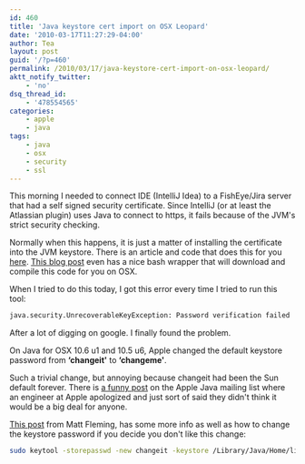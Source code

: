 ```yaml
---
id: 460
title: 'Java keystore cert import on OSX Leopard'
date: '2010-03-17T11:27:29-04:00'
author: Tea
layout: post
guid: '/?p=460'
permalink: /2010/03/17/java-keystore-cert-import-on-osx-leopard/
aktt_notify_twitter:
    - 'no'
dsq_thread_id:
    - '478554565'
categories:
    - apple
    - java
tags:
    - java
    - osx
    - security
    - ssl
---
```


This morning I needed to connect IDE (IntelliJ Idea) to a FishEye/Jira server that had a self signed security certificate. Since IntelliJ (or at least the Atlassian plugin) uses Java to connect to https, it fails because of the JVM's strict security checking.

Normally when this happens, it is just a matter of installing the certificate into the JVM keystore. There is an article and code that does this for you [here](http://blogs.sun.com/andreas/entry/no_more_unable_to_find). [This blog post](http://louise.hu/poet/?p=3069) even has a nice bash wrapper that will download and compile this code for you on OSX.

When I tried to do this today, I got this error every time I tried to run this tool:

```bash
java.security.UnrecoverableKeyException: Password verification failed
```

After a lot of digging on google. I finally found the problem.

On Java for OSX 10.6 u1 and 10.5 u6, Apple changed the default keystore password from **‘changeit'** to **‘changeme'**.

Such a trivial change, but annoying because changeit had been the Sun default forever. There is [a funny post](http://lists.apple.com/archives/java-dev/2009/Dec/msg00105.html) on the Apple Java mailing list where an engineer at Apple apologized and just sort of said they didn't think it would be a big deal for anyone.

[This post](http://mattfleming.com/node/310) from Matt Fleming, has some more info as well as how to change the keystore password if you decide you don't like this change:

```bash
sudo keytool -storepasswd -new changeit -keystore /Library/Java/Home/lib/security/cacerts -storepass changeme
```